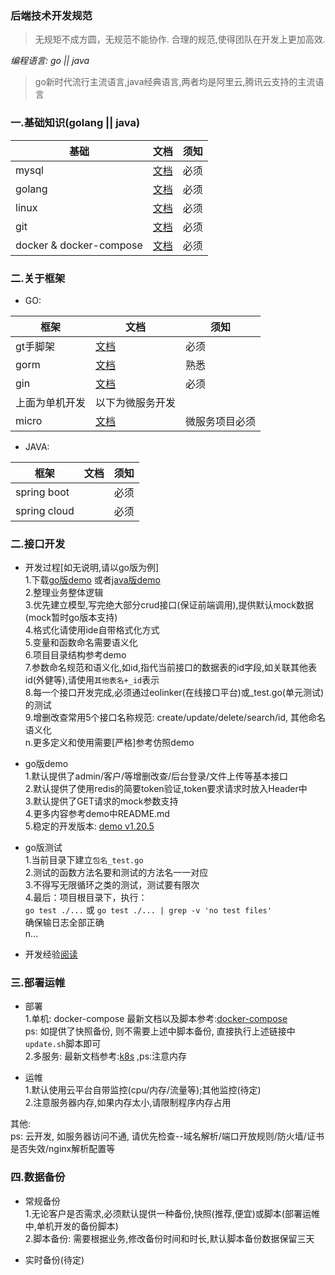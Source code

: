### 后端技术开发规范

> 无规矩不成方圆，无规范不能协作. 合理的规范,使得团队在开发上更加高效.

*编程语言: go || java*
> go新时代流行主流语言,java经典语言,两者均是阿里云,腾讯云支持的主流语言

### 一.基础知识(golang || java)

基础|文档|须知
---|---|---
mysql|[文档](https://www.runoob.com/mysql/mysql-tutorial.html)|必须
golang| [文档](https://www.runoob.com/go/go-tutorial.html)|必须
linux| [文档](https://www.runoob.com/linux/linux-tutorial.html)|必须
git| [文档](https://www.runoob.com/git/git-tutorial.html)|必须
docker & docker-compose| [文档](https://www.runoob.com/docker/docker-compose.html)|必须

### 二.关于框架

- GO:

框架|文档|须知
---|---|---  
gt手脚架| [文档](https://github.com/dreamlu/gt)| 必须
gorm| [文档](https://gorm.io/zh_CN/docs/)| 熟悉
gin| [文档](https://github.com/gin-gonic/gin)| 必须
上面为单机开发|以下为微服务开发|
micro| [文档](https://github.com/dreamlu/micro-go)| 微服务项目必须

- JAVA:

框架|文档|须知
---|---|---  
spring boot| | 必须
spring cloud| | 必须

### 二.接口开发

- 开发过程[如无说明,请以go版为例]  
  1.下载[go版demo](https://github.com/dreamlu/deercoder-gin) 或者[java版demo](https://gitlab.com/wobangkj/spring-boot)  
  2.整理业务整体逻辑  
  3.优先建立模型,写完绝大部分crud接口(保证前端调用),提供默认mock数据(mock暂时go版本支持)  
  4.格式化请使用ide自带格式化方式  
  5.变量和函数命名需要语义化  
  6.项目目录结构参考demo  
  7.参数命名规范和语义化,如id,指代当前接口的数据表的id字段,如关联其他表id(外健等),请使用`其他表名+_id`表示  
  8.每一个接口开发完成,必须通过eolinker(在线接口平台)或_test.go(单元测试)的测试  
  9.增删改查常用5个接口名称规范: create/update/delete/search/id, 其他命名语义化  
  n.更多定义和使用需要[严格]参考仿照demo

- go版demo  
  1.默认提供了admin/客户/等增删改查/后台登录/文件上传等基本接口  
  2.默认提供了使用redis的简要token验证,token要求请求时放入Header中  
  3.默认提供了GET请求的mock参数支持  
  4.更多内容参考demo中README.md  
  5.稳定的开发版本: [demo v1.20.5](https://github.com/dreamlu/deercoder-gin/releases/tag/v1.20.5)

- go版测试  
  1.当前目录下建立`包名_test.go`  
  2.测试的函数方法名要和测试的方法名一一对应  
  3.不得写无限循环之类的测试，测试要有限次  
  4.最后：项目根目录下，执行：  
  `go test ./...` 或 `go test ./... | grep -v 'no test files'`  
  确保输日志全部正确  
  n...

- 开发经验[阅读](./开发经验/README.md)

### 三.部署运帷

- 部署  
  1.单机: docker-compose 最新文档以及脚本参考:[docker-compose](https://github.com/dreamlu/shell/tree/master/docker/docker-compose)  
  ps: 如提供了快照备份, 则不需要上述中脚本备份, 直接执行上述链接中`update.sh`脚本即可  
  2.多服务: 最新文档参考:[k8s](https://github.com/dreamlu/shell/tree/master/docker/k8s) ,ps:注意内存

- 运帷  
  1.默认使用云平台自带监控(cpu/内存/流量等);其他监控(待定)  
  2.注意服务器内存,如果内存太小,请限制程序内存占用

其他:  
ps: 云开发, 如服务器访问不通, 请优先检查--域名解析/端口开放规则/防火墙/证书是否失效/nginx解析配置等

### 四.数据备份

- 常规备份  
  1.无论客户是否需求,必须默认提供一种备份,快照(推荐,便宜)或脚本(部署运帷中,单机开发的备份脚本)  
  2.脚本备份: 需要根据业务,修改备份时间和时长,默认脚本备份数据保留三天

- 实时备份(待定)  